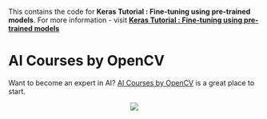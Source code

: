 This contains the code for **Keras Tutorial : Fine-tuning using pre-trained
models**. For more information - visit
[**Keras Tutorial : Fine-tuning using pre-trained models**](https://www.learnopencv.com/keras-tutorial-fine-tuning-using-pre-trained-models/)

# AI Courses by OpenCV

Want to become an expert in AI?
[AI Courses by OpenCV](https://opencv.org/courses/) is a great place to start.

<a href="https://opencv.org/courses/">
<p align="center"> 
<img src="https://www.learnopencv.com/wp-content/uploads/2020/04/AI-Courses-By-OpenCV-Github.png">
</p>
</a>
